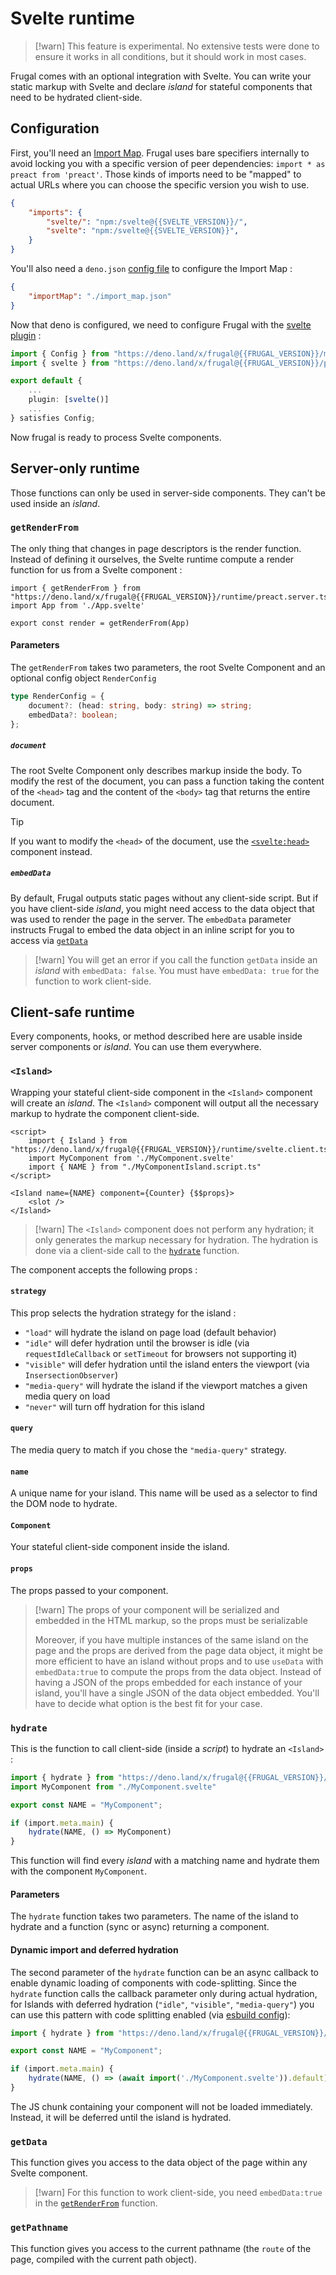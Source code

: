 # Svelte runtime

> [!warn]
> This feature is experimental. No extensive tests were done to ensure it works in all conditions, but it should work in most cases.

Frugal comes with an optional integration with Svelte. You can write your static markup with Svelte and declare _island_ for stateful components that need to be hydrated client-side.

## Configuration

First, you'll need an [Import Map](https://developer.mozilla.org/en-US/docs/Web/HTML/Element/script/type/importmap). Frugal uses bare specifiers internally to avoid locking you with a specific version of peer dependencies: `import * as preact from 'preact'`. Those kinds of imports need to be "mapped" to actual URLs where you can choose the specific version you wish to use.

```json filename=import_map.json
{
    "imports": {
        "svelte/": "npm:/svelte@{{SVELTE_VERSION}}/",
        "svelte": "npm:/svelte@{{SVELTE_VERSION}}",
    }
}
```

You'll also need a `deno.json` [config file](https://deno.land/manual@v{{DENO_VERSIO}}/getting_started/configuration_file) to configure the Import Map :

```json filename=deno.json
{
    "importMap": "./import_map.json"
}
```

Now that deno is configured, we need to configure Frugal with the [svelte plugin](/doc@{{FRUGAL_VERSION}}/reference/plugins#heading-svelte-experimental) :

```ts filename=frugal.config.ts
import { Config } from "https://deno.land/x/frugal@{{FRUGAL_VERSION}}/mod.ts"
import { svelte } from "https://deno.land/x/frugal@{{FRUGAL_VERSION}}/plugins/svelte.ts"

export default {
    ...
    plugin: [svelte()]
    ...
} satisfies Config;
```

Now frugal is ready to process Svelte components.

## Server-only runtime

Those functions can only be used in server-side components. They can't be used inside an _island_.

### `getRenderFrom`

The only thing that changes in page descriptors is the render function. Instead of defining it ourselves, the Svelte runtime compute a render function for us from a Svelte component :

```tsx filename=page.tsx
import { getRenderFrom } from "https://deno.land/x/frugal@{{FRUGAL_VERSION}}/runtime/preact.server.ts"
import App from './App.svelte'

export const render = getRenderFrom(App)
```

#### Parameters

The `getRenderFrom` takes two parameters, the root Svelte Component and an optional config object `RenderConfig`

```ts
type RenderConfig = {
    document?: (head: string, body: string) => string;
    embedData?: boolean;
};
```

##### `document`

The root Svelte Component only describes markup inside the body. To modify the rest of the document, you can pass a function taking the content of the `<head>` tag and the content of the `<body>` tag that returns the entire document.

> [!tip]
> If you want to modify the `<head>` of the document, use the [`<svelte:head>`](https://svelte.dev/docs/special-elements#svelte-head) component instead.

##### `embedData`

By default, Frugal outputs static pages without any client-side script. But if you have client-side _island_, you might need access to the data object that was used to render the page in the server. The `embedData` parameter instructs Frugal to embed the data object in an inline script for you to access via [`getData`](/doc@{{FRUGAL_VERSION}}/reference/svelte-runtime#heading-getdata)

> [!warn]
> You will get an error if you call the function `getData` inside an _island_ with `embedData: false`. You must have `embedData: true` for the function to work client-side.

## Client-safe runtime

Every components, hooks, or method described here are usable inside server components or _island_. You can use them everywhere.

### `<Island>`

Wrapping your stateful client-side component in the `<Island>` component will create an _island_. The `<Island>` component will output all the necessary markup to hydrate the component client-side.

```svelte filename=MyComponentIsland.svelte
<script>
    import { Island } from "https://deno.land/x/frugal@{{FRUGAL_VERSION}}/runtime/svelte.client.ts"
    import MyComponent from './MyComponent.svelte'
    import { NAME } from "./MyComponentIsland.script.ts"
</script>

<Island name={NAME} component={Counter} {$$props}>
    <slot />
</Island>
```

> [!warn]
> The `<Island>` component does not perform any hydration; it only generates the markup necessary for hydration. The hydration is done via a client-side call to the [`hydrate`](/doc@{{FRUGAL_VERSION}}/reference/svelte-runtime#heading-hydrate) function.

The component accepts the following props :

#### `strategy`

This prop selects the hydration strategy for the island :

- `"load"` will hydrate the island on page load (default behavior)
- `"idle"` will defer hydration until the browser is idle (via `requestIdleCallback` or `setTimeout` for browsers not supporting it)
- `"visible"` will defer hydration until the island enters the viewport (via `InsersectionObserver`)
- `"media-query"` will hydrate the island if the viewport matches a given media query on load
- `"never"` will turn off hydration for this island

#### `query`

The media query to match if you chose the `"media-query"` strategy.

#### `name`

A unique name for your island. This name will be used as a selector to find the DOM node to hydrate.

#### `Component`

Your stateful client-side component inside the island.

#### `props`

The props passed to your component.

> [!warn]
> The props of your component will be serialized and embedded in the HTML markup, so the props must be serializable
>
> Moreover, if you have multiple instances of the same island on the page and the props are derived from the page data object, it might be more efficient to have an island without props and to use `useData` with `embedData:true` to compute the props from the data object. Instead of having a JSON of the props embedded for each instance of your island, you'll have a single JSON of the data object embedded. You'll have to decide what option is the best fit for your case.

### `hydrate`

This is the function to call client-side (inside a _script_) to hydrate an `<Island>` :

```ts filename=MyComponentIsland.script.ts
import { hydrate } from "https://deno.land/x/frugal@{{FRUGAL_VERSION}}/runtime/svelte.client.ts"
import MyComponent from "./MyComponent.svelte"

export const NAME = "MyComponent";

if (import.meta.main) {
    hydrate(NAME, () => MyComponent)
}
```

This function will find every _island_ with a matching name and hydrate them with the component `MyComponent`.

#### Parameters

The `hydrate` function takes two parameters. The name of the island to hydrate and a function (sync or async) returning a component.

#### Dynamic import and deferred hydration

The second parameter of the `hydrate` function can be an async callback to enable dynamic loading of components with code-splitting. Since the `hydrate` function calls the callback parameter only during actual hydration, for Islands with deferred hydration (`"idle"`, `"visible"`, `"media-query"`) you can use this pattern with code splitting enabled (via [esbuild config](/doc@{{FRUGAL_CONFIG}}/reference/configuration#heading-esbuild)):

```ts filename=MyComponentIsland.script.ts
import { hydrate } from "https://deno.land/x/frugal@{{FRUGAL_VERSION}}/runtime/preact.client.ts"

export const NAME = "MyComponent";

if (import.meta.main) {
    hydrate(NAME, () => (await import('./MyComponent.svelte')).default)
}
```

The JS chunk containing your component will not be loaded immediately. Instead, it will be deferred until the island is hydrated.

### `getData`

This function gives you access to the data object of the page within any Svelte component.

> [!warn]
> For this function to work client-side, you need `embedData:true` in the [`getRenderFrom`](/doc@{{FRUGAL_VERSION}}/reference/svelte-runtime#heading-getrenderfrom) function.

### `getPathname`

This function gives you access to the current pathname (the `route` of the page, compiled with the current path object).
